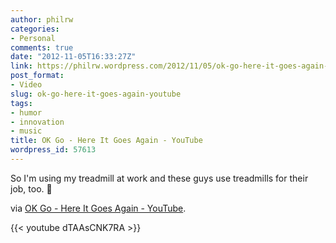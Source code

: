 ```yaml
---
author: philrw
categories:
- Personal
comments: true
date: "2012-11-05T16:33:27Z"
link: https://philrw.wordpress.com/2012/11/05/ok-go-here-it-goes-again-youtube/
post_format:
- Video
slug: ok-go-here-it-goes-again-youtube
tags:
- humor
- innovation
- music
title: OK Go - Here It Goes Again - YouTube
wordpress_id: 57613
---
```


So I'm using my treadmill at work and these guys use treadmills for their job, too. :slightly_smiling_face:

via [OK Go - Here It Goes Again - YouTube](https://www.youtube.com/watch?v=dTAAsCNK7RA).

{{< youtube dTAAsCNK7RA >}}
